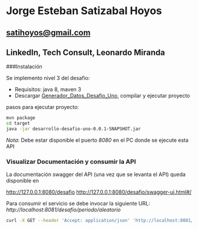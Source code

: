 # Jorge Esteban Satizabal Hoyos
## satihoyos@gmail.com
## LinkedIn, Tech Consult, Leonardo Miranda

###Instalación 

Se implemento nivel 3 del desafio:
- Requisitos: java 8, maven 3
- Descargar [Generador_Datos_Desafio_Uno](https://github.com/previred/Generador_Datos_Desafio_Uno), compilar y ejecutar proyecto

pasos para ejecutar proyecto:

```bash
mvn package
cd target
java -jar desarrollo-desafio-uno-0.0.1-SNAPSHOT.jar
```
*Nota*:
Debe estar disponible el puerto *8080* en el PC donde se ejecute esta API

### Visualizar Documentación y consumir la API

La documentación swagger del API (una vez que se levanta el API) queda disponible en

http://127.0.0.1:8080/desafio
http://127.0.0.1:8080/desafio/swagger-ui.html#/

Para consumir el servicio se debe invocar la siguiente URL: *http://localhost:8081/desafio/periodo/aleatorio*

```bash
curl -X GET --header 'Accept: application/json' 'http://localhost:8081/desafio/periodo/aleatorio'
```
